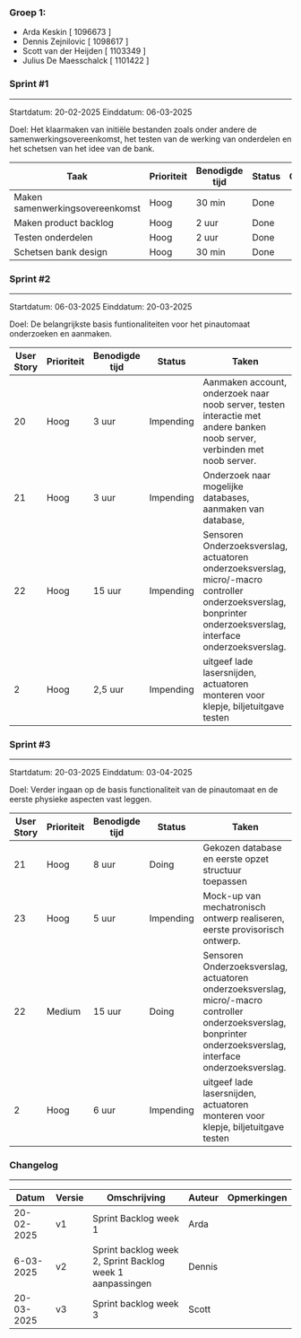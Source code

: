 ### Groep 1:
- Arda Keskin [ 1096673 ]
- Dennis Zejnilovic [ 1098617 ]
- Scott van der Heijden [ 1103349 ]
- Julius De Maesschalck [ 1101422 ]

### Sprint #1

---

Startdatum: 20-02-2025
Einddatum: 06-03-2025

Doel: Het klaarmaken van initiële bestanden zoals onder andere de samenwerkingsovereenkomst, het testen van de werking van onderdelen en het schetsen van het idee van de bank.

| Taak                            | Prioriteit | Benodigde tijd | Status | Opmerkingen |
| ------------------------------- | ---------- | -------------- | ------ | ----------- |
| Maken samenwerkingsovereenkomst | Hoog       | 30 min         | Done   |             |
| Maken product backlog           | Hoog       | 2 uur          | Done   |             |
| Testen onderdelen               | Hoog       | 2 uur          | Done  |             |
| Schetsen bank design            | Hoog       | 30 min         | Done   |             |

### Sprint #2

---

Startdatum: 06-03-2025
Einddatum: 20-03-2025

Doel: De belangrijkste basis funtionaliteiten voor het pinautomaat onderzoeken en aanmaken.

| User Story                      | Prioriteit | Benodigde tijd | Status | Taken       | Opmerkingen |
| ------------------------------- | ---------- | -------------- | ------ | ----------- | ----------- |
| 20                              | Hoog       | 3 uur          | Impending | Aanmaken account, onderzoek naar noob server, testen interactie met andere banken noob server, verbinden met noob server.  |             |
| 21                              | Hoog       | 3 uur          | Impending | Onderzoek naar mogelijke databases, aanmaken van database,             |             |
 | 22                              | Hoog       | 15 uur        | Impending | Sensoren Onderzoeksverslag, actuatoren onderzoeksverslag, micro/-macro controller onderzoeksverslag, bonprinter onderzoeksverslag, interface onderzoeksverslag. |             |
 | 2                               | Hoog       | 2,5 uur          | Impending |  uitgeef lade lasersnijden, actuatoren monteren voor klepje, biljetuitgave testen           |             |

 ### Sprint #3

---

Startdatum: 20-03-2025
Einddatum: 03-04-2025

Doel: Verder ingaan op de basis functionaliteit van de pinautomaat en de eerste physieke aspecten vast leggen.

| User Story                      | Prioriteit | Benodigde tijd | Status | Taken       | Opmerkingen |
| ------------------------------- | ---------- | -------------- | ------ | ----------- | ----------- |
| 21                              | Hoog       |  8 uur         | Doing | Gekozen database  en eerste opzet structuur toepassen |             |
|  23                             | Hoog       | 5 uur          | Impending | Mock-up van mechatronisch ontwerp realiseren, eerste provisorisch ontwerp.             |             |
 | 22                              | Medium       | 15 uur        | Doing | Sensoren Onderzoeksverslag, actuatoren onderzoeksverslag, micro/-macro controller onderzoeksverslag, bonprinter onderzoeksverslag, interface onderzoeksverslag. | Prioriteit verlaagd en benodigde tijd verhoogd.            |
 | 2                               | Hoog       | 6 uur          | Impending |  uitgeef lade lasersnijden, actuatoren monteren voor klepje, biljetuitgave testen           |  Vervolg sprint 2           |


### Changelog

---

| Datum      | Versie | Omschrijving  | Auteur | Opmerkingen |
| ---------- | ------ | ------------- | ------ | ----------- |
| 20-02-2025 | v1     | Sprint Backlog week 1  | Arda   |             |
| 6-03-2025 | v2     | Sprint backlog week 2, Sprint Backlog week 1 aanpassingen | Dennis   |             |
| 20-03-2025 | v3     | Sprint backlog week 3  | Scott |      |
